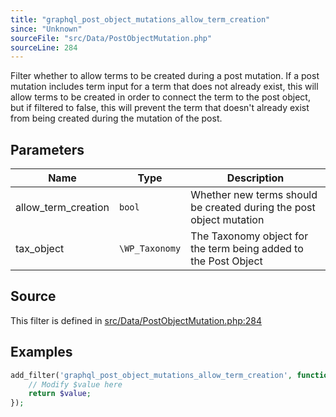 ```yaml
---
title: "graphql_post_object_mutations_allow_term_creation"
since: "Unknown"
sourceFile: "src/Data/PostObjectMutation.php"
sourceLine: 284
---
```



Filter whether to allow terms to be created during a post mutation.
If a post mutation includes term input for a term that does not already exist,
this will allow terms to be created in order to connect the term to the post object,
but if filtered to false, this will prevent the term that doesn't already exist
from being created during the mutation of the post.

## Parameters

| Name | Type | Description |
|------|------|-------------|
| allow_term_creation | `bool` | Whether new terms should be created during the post object mutation |
| tax_object | `\WP_Taxonomy` | The Taxonomy object for the term being added to the Post Object |




## Source

This filter is defined in [src/Data/PostObjectMutation.php:284](https://github.com/wp-graphql/wp-graphql/blob/develop/src/Data/PostObjectMutation.php#L284)


## Examples

```php
add_filter('graphql_post_object_mutations_allow_term_creation', function($value, $allow_term_creation, $tax_object) {
    // Modify $value here
    return $value;
});
```